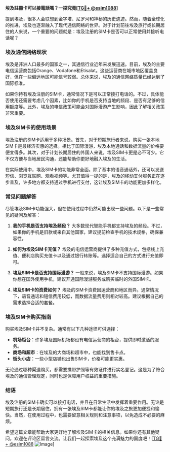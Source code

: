 **埃及註冊卡可以接電話嗎？一探究竟[[TG💪+ @esim1088](https://t.me/s/esim1088)]**

提到埃及，很多人会联想到金字塔、尼罗河和神秘的历史遗迹。然而，随着全球化的推进，埃及也逐渐融入了现代通信网络的世界。对于计划前往埃及旅行或长期居住的人来说，一个重要的问题就是：埃及注册的SIM卡是否可以正常使用并接听电话呢？

### 埃及通信网络现状

埃及是非洲人口最多的国家之一，其通信行业近年来发展迅速。目前，埃及的主要电信运营商包括Orange、Vodafone和Etisalat。这些运营商在城市地区覆盖良好，但在一些偏远地区可能信号较弱。总体来说，埃及的通信网络质量已经达到了国际标准。

如果你持有埃及注册的SIM卡，通常情况下是可以正常接打电话的。不过，具体能否使用还需要考虑几个因素，比如你的手机是否支持当地的频段、是否有足够的信用额度等。此外，埃及的电信政策可能会对国际漫游产生影响，因此了解相关政策非常重要。

### 埃及SIM卡的使用场景

埃及注册的SIM卡适用于多种场景。首先，对于短期旅行者来说，购买一张本地SIM卡是最经济实惠的选择。相比于国际漫游，埃及本地通话和数据流量的价格要便宜得多。其次，对于计划长期居住的外国人来说，埃及SIM卡更是必不可少。它不仅方便与当地居民沟通，还能帮助你更好地融入埃及的生活。

在实际使用中，埃及SIM卡的功能非常全面。除了基本的语音通话外，还可以发送短信、浏览互联网、观看视频等。尤其值得一提的是，埃及的移动支付服务正在逐步普及，许多地方都支持通过手机进行支付，这让埃及SIM卡的功能更加多样化。

### 常见问题解答

尽管埃及SIM卡功能强大，但在使用过程中仍然可能出现一些问题。以下是一些常见的疑问及解答：

1. **我的手机是否支持埃及频段？**
   大多数现代智能手机都支持埃及的频段。不过，如果你的手机是旧款或来自其他国家，建议提前检查手机的技术规格，确保兼容性。

2. **如何为埃及SIM卡充值？**
   埃及的电信运营商提供了多种充值方式，包括线上充值、便利店购买充值卡以及通过银行转账等。选择适合自己的方式进行充值即可。

3. **埃及SIM卡是否支持国际漫游？**
   一般来说，埃及SIM卡不支持国际漫游。如果你想在国外使用手机，建议开通国际漫游服务或购买临时的外国SIM卡。

4. **埃及SIM卡的资费如何？**
   埃及的SIM卡资费因运营商和地区而异。通常情况下，语音通话和短信费用较低，而数据流量费用则相对较高。建议根据自己的需求选择合适的套餐。

### 埃及SIM卡购买指南

购买埃及SIM卡并不复杂。通常有以下几种途径可供选择：

- **机场柜台**：许多埃及国际机场都设有电信运营商的柜台，提供即时激活的服务。
- **商场和超市**：在埃及的大商场和超市中，也能找到售卡点。
- **街头小店**：一些小型店铺也出售SIM卡，价格可能更实惠。

无论通过哪种渠道购买，都需要携带护照等有效证件进行实名登记。这是为了符合埃及的通信管理规定，同时也是保障用户权益的重要措施。

### 结语

埃及注册的SIM卡确实可以接打电话，并且在日常生活中发挥着重要作用。无论是短期旅行还是长期居住，拥有一张埃及SIM卡都能让你的埃及之旅更加便捷和愉快。当然，在使用过程中，也需要留意相关规则和注意事项，以免造成不必要的麻烦。

希望这篇文章能帮助大家更好地了解埃及SIM卡的相关信息。如果你还有其他疑问，欢迎在评论区留言交流。让我们一起探索埃及这个充满魅力的国度吧！[[TG💪+ @esim1088](https://t.me/s/esim1088) ![Image](https://i.postimg.cc/4NQfJmqS/Snipaste-2025-05-13-00-14-12.png)]